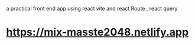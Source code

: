 
a practical front end app using react vite and react Route , react query

# https://mix-masste2048.netlify.app